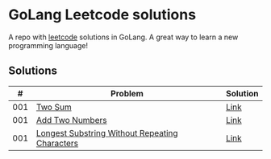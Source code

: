GoLang Leetcode solutions
=========================

A repo with [leetcode](https://leetcode.com) solutions in GoLang. A great way to
learn a new programming language!

## Solutions

| # | Problem | Solution |
| --- | --- | --- |
| 001 | [Two Sum](https://leetcode.com/problems/two-sum/description/) | [Link](001_two_sum.md) |
| 001 | [Add Two Numbers](https://leetcode.com/problems/add-two-numbers/description/) | [Link](002_add_two_numbers.md) |
| 001 | [Longest Substring Without Repeating Characters](https://leetcode.com/problems/longest-substring-without-repeating-characters/description/) | [Link](003_longest_substring_without_repeating_chars.md) |
